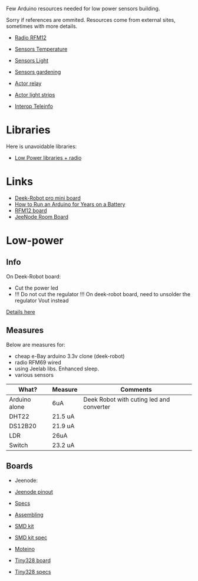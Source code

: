 Few Arduino resources needed for low power sensors building.

Sorry if references are ommited.
Resources come from external sites, sometimes with more details. 

* [Radio RFM12](radio.md)

* [Sensors Temperature](sensors-temp.md)

* [Sensors Light](sensors-light.md)

* [Sensors gardening](sensors-garden.md)

* [Actor relay](actor-relay.md)

* [Actor light strips](actor-lights.md)

* [Interop Teleinfo](interop-teleinfo.md)



# Libraries

Here is unavoidable libraries:
* [Low Power libraries + radio](https://github.com/jcw/jeelib)


# Links

* [Deek-Robot pro mini board](http://arduino-board.com/boards/dr-pro-mini)
* [How to Run an Arduino for Years on a Battery](http://www.openhomeautomation.net/arduino-battery/)
* [RFM12 board](http://hallard.me/tag/rfm69cw/)
* [JeeNode Room Board](http://jeelabs.net/projects/hardware/wiki/Room_Board)


# Low-power

## Info

On Deek-Robot board:
* Cut the power led
* !!! Do not cut the regulator !!! On deek-robot board, need to unsolder the regulator Vout instead

[Details here](http://forum.mysensors.org/topic/230/power-conservation-with-battery-powered-sensors)

## Measures

Below are measures for:
- cheap e-Bay arduino 3.3v clone (deek-robot)
- radio RFM69 wired
- using Jeelab libs. Enhanced sleep.
- various sensors

| What? | Measure | Comments |
| ----- | ----- | ----- |
| Arduino alone | 6uA | Deek Robot with cuting led and converter |
| DHT22 | 21.5 uA | |
| DS12B20 | 21.9 uA | |
| LDR | 26uA | |
| Switch | 23.2 uA | |


## Boards

* Jeenode:
 * [Jeenode pinout](http://jeelabs.net/projects/hardware/wiki/Pinouts)
 * [Specs](http://jeelabs.net/projects/hardware/wiki/JeeNode)
 * [Assembling](http://jeelabs.org/2010/09/26/assembling-the-jeenode-v5/)
 * [SMD kit](http://jeelabs.org/tag/jeesmd/)
 * [SMD kit spec](http://jeelabs.net/projects/hardware/wiki/SMD_Kit)

* [Moteino](http://lowpowerlab.com/moteino/#specs)

* [Tiny328 board](http://solderpad.com/nathanchantrell/tiny328-wireless-arduino-clone/)

* [Tiny328 specs](http://nathan.chantrell.net/20130923/tiny328-mini-wireless-arduino-clone/)
